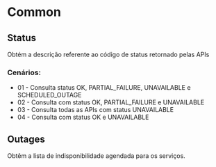 # Common



## Status
Obtém a descrição referente ao código de status retornado pelas APIs

### Cenários:
* 01 - Consulta status OK, PARTIAL_FAILURE, UNAVAILABLE e SCHEDULED_OUTAGE
* 02 - Consulta com status OK, PARTIAL_FAILURE e UNAVAILABLE
* 03 - Consulta todas as APIs com status UNAVAILABLE
* 04 - Consulta com status OK e UNAVAILABLE

## Outages
Obtêm a lista de indisponibilidade agendada para os serviços.
